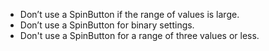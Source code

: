 - Don’t use a SpinButton if the range of values is large.
- Don’t use a SpinButton for binary settings.
- Don't use a SpinButton for a range of three values or less.